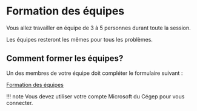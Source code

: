 # Formation des équipes  

Vous allez travailler en équipe de 3 à 5 personnes durant toute la session.  

Les équipes resteront les mêmes pour tous les problèmes.  

## Comment former les équipes?

Un des membres de votre équipe doit compléter le formulaire suivant :  

[Formation des équipes](https://forms.office.com/Pages/ResponsePage.aspx?id=JvVsnYGt-EanOqUHqvBs2h4e_CrnfMxFsMr2ZqveBNhUMFVXNlEwNEdSVVlXUUNTRzFBQzhUWTRUUy4u)  

!!! note
    Vous devez utiliser votre compte Microsoft du Cégep pour vous connecter.  

